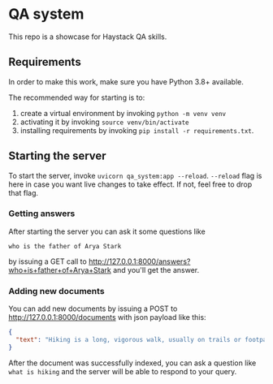 # QA system
This repo is a showcase for Haystack QA skills.

## Requirements
In order to make this work, make sure you have Python 3.8+ available.

The recommended way for starting is to:

1. create a virtual environment by invoking `python -m venv venv`
2. activating it by invoking `source venv/bin/activate` 
3. installing requirements by invoking `pip install -r requirements.txt`.

## Starting the server
To start the server, invoke `uvicorn qa_system:app --reload`. `--reload` flag is here in case you want live changes to take effect. If not, feel free to drop that flag.

### Getting answers
After starting the server you can ask it some questions like
```text
who is the father of Arya Stark
``` 
by issuing a GET call to http://127.0.0.1:8000/answers?who+is+father+of+Arya+Stark and you'll get the answer.

### Adding new documents
You can add new documents by issuing a POST to http://127.0.0.1:8000/documents with json payload like this:
```json
{
  "text": "Hiking is a long, vigorous walk, usually on trails or footpaths in the countryside. Walking for pleasure developed in Europe during the eighteenth century. Religious pilgrimages have existed much longer but they involve walking long distances for a spiritual purpose associated with specific religions."
}
```
After the document was successfully indexed, you can ask a question like `what is hiking` and the server will be able to respond to your query.